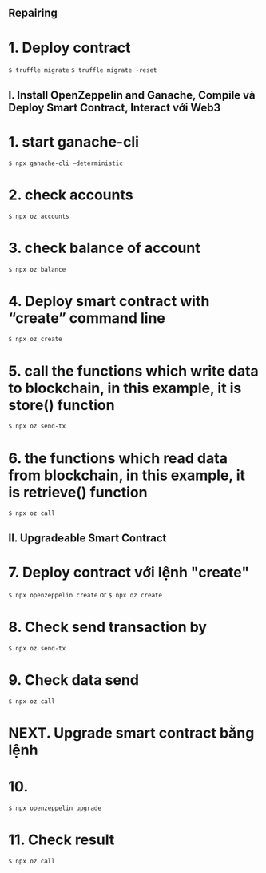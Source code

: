 
## Repairing
# 1. Deploy contract
`$ truffle migrate`
`$ truffle migrate -reset` <!-- if had deployed before -->



## I. Install OpenZeppelin and Ganache, Compile và Deploy Smart Contract, Interact với Web3
  # 1. start ganache-cli
  `$ npx ganache-cli –deterministic`

  # 2. check accounts
  `$ npx oz accounts`

  # 3. check balance of account
  `$ npx oz balance`

  # 4. Deploy smart contract with “create” command line
  `$ npx oz create`

  # 5. call the functions which write data to blockchain, in this example, it is store() function
  `$ npx oz send-tx`

  # 6. the functions which read data from blockchain, in this example, it is retrieve() function
  `$ npx oz call` 


## II. Upgradeable Smart Contract
# 7. Deploy contract với lệnh "create"
`$ npx openzeppelin create` or
`$ npx oz create` 

# 8. Check send transaction by 
`$ npx oz send-tx` 

# 9. Check data send
`$ npx oz call`

# NEXT. Upgrade smart contract bằng lệnh
# 10. 
`$ npx openzeppelin upgrade`

# 11. Check result
`$ npx oz call`

